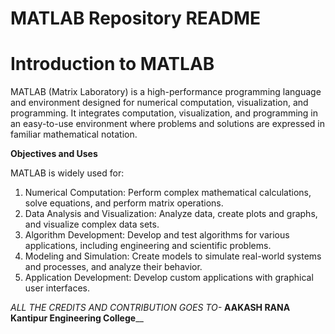 # MATLAB Repository README

# Introduction to MATLAB
MATLAB (Matrix Laboratory) is a high-performance programming language and environment designed for numerical computation, visualization, and programming. It integrates computation, visualization, and programming in an easy-to-use environment where problems and solutions are expressed in familiar mathematical notation.

**Objectives and Uses**

MATLAB is widely used for:

1. Numerical Computation: Perform complex mathematical calculations, solve equations, and perform matrix operations.
2. Data Analysis and Visualization: Analyze data, create plots and graphs, and visualize complex data sets.
3. Algorithm Development: Develop and test algorithms for various applications, including engineering and scientific problems.
4. Modeling and Simulation: Create models to simulate real-world systems and processes, and analyze their behavior.
5. Application Development: Develop custom applications with graphical user interfaces.

_ALL THE CREDITS AND CONTRIBUTION GOES TO-_
**AAKASH RANA
Kantipur Engineering College**__
